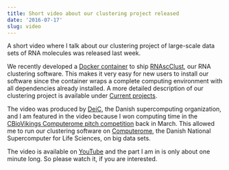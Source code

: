 ```yaml
---
title: Short video about our clustering project released
date: '2016-07-17'
slug: video
---
```


A short video where I talk about our clustering project of large-scale data
sets of RNA molecules was released last week.

We recently developed a [Docker container](https://www.docker.com/) to ship
[RNAscClust](http://www.bioinf.uni-freiburg.de/Software/RNAscClust/),
our RNA clustering software.
This makes it very easy for new users to install our software since the container
wraps a complete computing environment with all dependencies already installed.
A more detailed description of our clustering project is available under
[Current projects]({{BASE_PATH}}/pages/projects.html#curr).

The video was produced by [DeiC](https://www.deic.dk/?language=en),
the Danish supercomputing organization, and I am featured in the video because
I won computing time in the
[CBioVikings Computerome pitch competition](http://cbiovikings.org/events/past/pitch.html)
back in March.
This allowed me to run our clustering software on
[Computerome](https://computerome.dtu.dk/),
the Danish National Supercomputer for Life Sciences, on big data sets.

The video is available on [YouTube](https://youtu.be/xg79E2wY9Zk?t=94) and the
part I am in is only about one minute long.
So please watch it, if you are interested.
